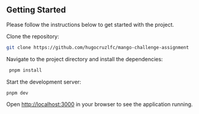 ## Getting Started

Please follow the instructions below to get started with the project.

Clone the repository:

```bash
git clone https://github.com/hugocruzlfc/mango-challenge-assignment
```

Navigate to the project directory and install the dependencies:

```bash
 pnpm install
```

Start the development server:

```bash
pnpm dev
```

Open [http://localhost:3000](http://localhost:3000) in your browser to see the application running.
